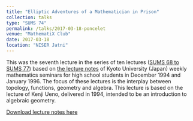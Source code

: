 ```yaml
---
title: "Elliptic Adventures of a Mathematician in Prison"
collection: talks
type: "SUMS 74"
permalink: /talks/2017-03-18-poncelet
venue: "MathematiX Club"
date: 2017-03-18
location: "NISER Jatni"
---
```


This was the seventh lecture in the series of ten lectures ([SUMS 68 to SUMS 77](https://gkorpal.github.io/mathematix/)) based on [the lecture notes](https://bookstore.ams.org/mawrld-20) of Kyoto University (Japan) weekly mathematics seminars for high school students in December 1994 and January 1996. The focus of these lectures is the interplay between topology, functions, geometry and algebra. This lecture is based on the lecture of Kenji Ueno, delivered in 1994, intended to be an introduction to algebraic geometry.

[Download lecture notes here](http://gkorpal.github.io/files/poncelet.pdf)
